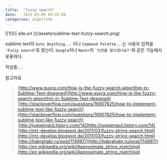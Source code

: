 ```yaml
---
title:  "fuzzy search"
date:   2015-03-09 09:41:08
categories: algorithm
---
```



![1]({{ site.url }}/assets/sublime-text-fuzzy-search.png)

sublime text의 `Goto Anything...` 이나 `Command Palette...`는 사용자 입력을 `'Fuzzy search`'로 찾는다.
`Google`이나 `Naver`의 `'이것을 찾으셨나요?'`와 같은 기능에서 유용하다.
  
  
작성중....
  
  
참고자료
  

> [http://www.quora.com/How-is-the-fuzzy-search-algorithm-in-Sublime-Text-designed](http://www.quora.com/How-is-the-fuzzy-search-algorithm-in-Sublime-Text-designed)  
> [http://stackoverflow.com/questions/16907825/how-to-implement-sublime-text-like-fuzzy-search](http://stackoverflow.com/questions/16907825/how-to-implement-sublime-text-like-fuzzy-search)  
> [http://juggernaut.tistory.com/14](http://juggernaut.tistory.com/14)  
> [http://ntz-develop.blogspot.de/2011/03/fuzzy-string-search.html](http://ntz-develop.blogspot.de/2011/03/fuzzy-string-search.html)  
> [http://habrahabr.ru/post/114997/](http://habrahabr.ru/post/114997/)  
> [http://en.wikipedia.org/wiki/Approximate_string_matching](http://en.wikipedia.org/wiki/Approximate_string_matching)  
